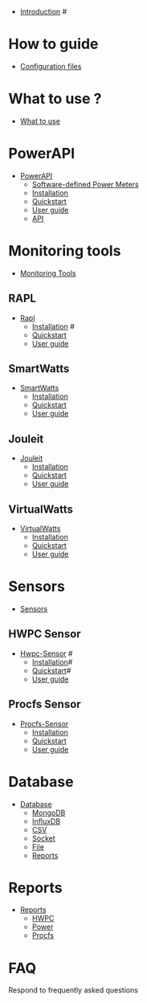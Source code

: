 - [Introduction](./introduction.md) #

# How to guide

- [Configuration files](./configuration.md)

# What to use ?

- [What to use](./what_to_use.md)

# PowerAPI

- [PowerAPI](./powerapi.md)
  - [Software-defined Power Meters](./powerapi_howitworks.md)
  - [Installation](./powerapi_installation.md)
  - [Quickstart](./powerapi_quickstart)
  - [User guide](./powerapi_user_guide.md)
  - [API](./powerapi_api.md)

# Monitoring tools

- [Monitoring Tools](./monitoring_tools.md)

## RAPL

- [Rapl](./rapl.md)
  - [Installation](./rapl_installation.md) #
  - [Quickstart](./rapl_quickstart.md)
  - [User guide](./rapl_user_guide.md)

## SmartWatts

- [SmartWatts](./smartwatts.md)
  - [Installation](./smartwatts_installation.md)
  - [Quickstart](./smartwatts_quickstart.md)
  - [User guide](./smartwatts_user_guide.md)

## Jouleit

- [Jouleit](./jouleit.md)
  - [Installation](./jouleit_installation.md)
  - [Quickstart](./jouleit_quickstart.md)
  - [User guide](./jouleit_user_guide.md)

## VirtualWatts

- [VirtualWatts](./virtualwatts.md)
  - [Installation](./virtualwatts_installation.md)
  - [Quickstart](./virtualwatts_quickstart.md)
  - [User guide](./virtualwatts_user_guide.md)

# Sensors

- [Sensors](./sensors.md)

## HWPC Sensor

- [Hwpc-Sensor](./hwpc-sensor.md) #
  - [Installation](./hwpc-sensor_installation.md)#
  - [Quickstart](./hwpc-sensor_quickstart.md)#
  - [User guide](./hwpc-sensor_user_guide.md)

## Procfs Sensor

- [Procfs-Sensor](./procfs-sensor.md)
  - [Installation](./procfs-sensor_installation.md)
  - [Quickstart](./procfs-sensor_quickstart.md)
  - [User guide](./procfs-sensor_user_guide.md)

# Database

- [Database](./database.md)
  - [MongoDB](./mongoDB)
  - [InfluxDB](./influxDB)
  - [CSV](./csv.md)
  - [Socket](./socket.md)
  - [File](./filedb.md)
  - [Reports](./reports.md)

# Reports

- [Reports](./reports.md)
  - [HWPC](./hwpc-report.md)
  - [Power](./power_report.md)
  - [Procfs](./procfs_report.md)

# FAQ

Respond to frequently asked questions
